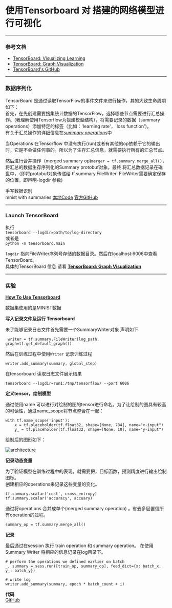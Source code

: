 # 使用Tensorboard 对 搭建的网络模型进行可视化

***
### 参考文档
*	[TensorBoard: Visualizing Learning](https://www.tensorflow.org/get_started/summaries_and_tensorboard#tensorboard-visualizing-learning)
*	[TensorBoard: Graph Visualization](https://www.tensorflow.org/get_started/graph_viz)
*	[TensorBoard's GitHub](https://github.com/tensorflow/tensorboard)
***

### 数据序列化

TensorBoard 是通过读取TensorFlow的事件文件来进行操作，其的大致生命周期如下：  
首先，在先创建需要搜集统计数据的TensorFlow，选择哪些节点需要进行汇总操作。(我理解使用Tensorflow为搭建模型结构），将需要记录的数据（summary operations）添加特定的标签（比如：'learning rate'，'loss function')。  
有关于汇总操作的详细信息在[*summary operations*](https://www.tensorflow.org/api_guides/python/summary)中

当Operations 在Tensorflow 中没有执行(run)或者有其他的op依赖于它的输出时，它是不会做任何事的。所以为了生存汇总信息，就需要执行所有的汇总节点。

然后进行合并操作（merged summary op)`merger = tf.summary.merge_all()`，将汇总的数据生存序列化的Summary protobuf对象。最终 将汇总数据记录在磁盘中，（即将protobuf对象传递给 tf.summary.FileWriter. FileWriter需要确定保存的位置，即声明-logdir 参数)

手写数据识别  
mnist with summaries [本地Code](../code/MINIST_Tensorboard.py) [官方GitHub](https://github.com/tensorflow/tensorflow/blob/r1.4/tensorflow/examples/tutorials/mnist/mnist_with_summaries.py)

***
### Launch TensorBoard
执行  
`tensorboard --logdir=path/to/log-directory`  
或者是  
`python -m tensorboard.main`

`logdir` 指向FileWriter序列号存储的数据目录。然后在localhost:6006中查看TensorBoard。  
具体的TensorBoard 信息 请看 [**TensorBoard: Graph Visualization**](https://www.tensorflow.org/get_started/graph_viz)

***
### 实验
[**How To Use Tensorboard**](http://ischlag.github.io/2016/06/04/how-to-use-tensorboard/)

数据集使用的是MINIST数据


**写入记录文件及运行 Tensorboard**

未了能够记录日志文件首先需要一个SummaryWriter对象 声明如下

` writer = tf.summary.FileWriter(log_path, graph=tf.get_default_graph())`

然后在训练过程中使用`Writer` 记录训练过程

`writer.add_summary(summary, global_step)`

在tensorboard 读取日志文件展示结果

`tensorboard --logdir=run1:/tmp/tensorflow/ --port 6006`

**定义tensor，绘制模型**

通过使用name 可以进行对绘制的图的tensor进行命名。为了让绘制的图具有较高的可读性，通过name_scope将节点整合在一起：
  
	with tf.name_scope('input'):
    	x = tf.placeholder(tf.float32, shape=[None, 784], name="x-input") 
    	y_ = tf.placeholder(tf.float32, shape=[None, 10], name="y-input")  

绘制后的图形如下：

![architecture](\pic\Tensorboard.png)

**记录动态变量**

为了验证模型在训练过程中的表现，就需要把，目标函数，预测精度进行输出绘制图标。   
创建相应的operations来记录这些变量的变化。

	tf.summary.scalar('cost', cross_entropy)
	tf.summary.scalar('accuracy', accuary)  
通过将operations 合并成单个(merged summary operation) 。省去多层置信所有operation的过程。  

	summary_op = tf.summary.merge_all()

**记录** 

最后通过在session 执行 train operation 和 summary operation。 在使用Summary Writer 将相应的信息记录在log目录下。

	# perform the operations we defined earlier on batch
	_, summary = sess.run([train_op, summary_op], feed_dict={x: batch_x, y_: batch_y})
	            
	# write log
	writer.add_summary(summary, epoch * batch_count + i)


**代码**  
[GitHub](https://github.com/Mastype/TensorFlowLearning/blob/master/code/Tensorboard.py)